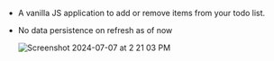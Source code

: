 * A vanilla JS application to add or remove items from your todo list.
* No data persistence on refresh as of now

  ![Screenshot 2024-07-07 at 2 21 03 PM](https://github.com/Ayushi96/todo-list/assets/37593376/42dd5d7d-7f1a-48a0-b2b6-d4885d410a91)


